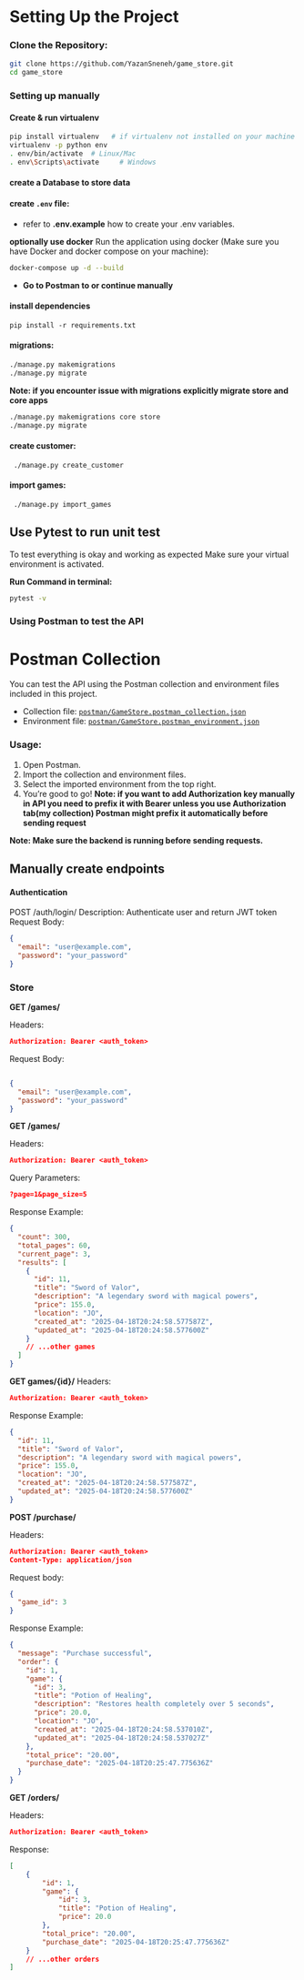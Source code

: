 # Setting Up the Project

### Clone the Repository:

```bash
git clone https://github.com/YazanSneneh/game_store.git
cd game_store
```
### Setting up manually
#### Create & run virtualenv
```bash
pip install virtualenv   # if virtualenv not installed on your machine
virtualenv -p python env
. env/bin/activate  # Linux/Mac
. env\Scripts\activate     # Windows
```
#### create a Database to store data

#### create `.env` file:
- refer to **.env.example** how to create your .env variables.

**optionally use docker**
Run the application using docker (Make sure you have Docker and docker compose on your machine):

```bash
docker-compose up -d --build
```

- **Go to Postman to or continue manually**

#### install dependencies
`pip install -r requirements.txt`

#### migrations:
```bash
./manage.py makemigrations
./manage.py migrate
```
**Note: if you encounter issue with migrations explicitly migrate store and core apps**
```bash
./manage.py makemigrations core store
./manage.py migrate
```

#### create customer:
` ./manage.py create_customer`

####  import games:
` ./manage.py import_games`

## Use Pytest to run unit test
To test everything is okay and working as expected Make sure your virtual environment is activated.

**Run Command in terminal:**
``` bash
pytest -v
```

### Using Postman to test the API
# Postman Collection

You can test the API using the Postman collection and environment files included in this project.
- Collection file: [`postman/GameStore.postman_collection.json`](postman/GameStore.postman_collection.json)
- Environment file: [`postman/GameStore.postman_environment.json`](postman/GameStore.postman_environment.json)

### Usage:
1. Open Postman.
2. Import the collection and environment files.
3. Select the imported environment from the top right.
4. You’re good to go!
**Note: if you want to add Authorization key manually in API you need to prefix it with Bearer unless you use Authorization tab(my collection) Postman might prefix it automatically before sending request**

**Note: Make sure the backend is running before sending requests.**

## Manually create endpoints
#### Authentication
POST /auth/login/
Description: Authenticate user and return JWT token
Request Body:
``` json
{
  "email": "user@example.com",
  "password": "your_password"
}
```

### Store
**GET /games/**

Headers:
```json
Authorization: Bearer <auth_token>
```
Request Body:
``` json

{
  "email": "user@example.com",
  "password": "your_password"
}
```

**GET /games/**

Headers:
```json
Authorization: Bearer <auth_token>
```
Query Parameters:
``` json
?page=1&page_size=5
```

Response Example:
```json
{
  "count": 300,
  "total_pages": 60,
  "current_page": 3,
  "results": [
    {
      "id": 11,
      "title": "Sword of Valor",
      "description": "A legendary sword with magical powers",
      "price": 155.0,
      "location": "JO",
      "created_at": "2025-04-18T20:24:58.577587Z",
      "updated_at": "2025-04-18T20:24:58.577600Z"
    }
    // ...other games
  ]
}

```

**GET games/{id}/**
Headers:
```json
Authorization: Bearer <auth_token>
```
Response Example:

```json
{
  "id": 11,
  "title": "Sword of Valor",
  "description": "A legendary sword with magical powers",
  "price": 155.0,
  "location": "JO",
  "created_at": "2025-04-18T20:24:58.577587Z",
  "updated_at": "2025-04-18T20:24:58.577600Z"
}
```
**POST /purchase/**

Headers:
```json
Authorization: Bearer <auth_token>
Content-Type: application/json
```

Request body:
```json
{
  "game_id": 3
}
```

Response Example:
```json
{
  "message": "Purchase successful",
  "order": {
    "id": 1,
    "game": {
      "id": 3,
      "title": "Potion of Healing",
      "description": "Restores health completely over 5 seconds",
      "price": 20.0,
      "location": "JO",
      "created_at": "2025-04-18T20:24:58.537010Z",
      "updated_at": "2025-04-18T20:24:58.537027Z"
    },
    "total_price": "20.00",
    "purchase_date": "2025-04-18T20:25:47.775636Z"
  }
}

```

**GET /orders/**

Headers:
```json
Authorization: Bearer <auth_token>
```
Response:
``` json
[
    {
        "id": 1,
        "game": {
            "id": 3,
            "title": "Potion of Healing",
            "price": 20.0
        },
        "total_price": "20.00",
        "purchase_date": "2025-04-18T20:25:47.775636Z"
    }
    // ...other orders
]
```
